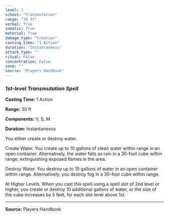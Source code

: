 ```yaml
---
level: 1
school: "Transmutation"
range: "30 ft"
verbal: True
somatic: True
material: True
damage_type: "Creation"
casting_time: "1 Action"
duration: "Instantaneous"
attack_type: ""
ritual: False
concentration: False
save: ""
source: "Players Handbook"
---
```


### *1st-level Transmutation Spell*

**Casting Time:** 1 Action

**Range:** 30 ft

**Components:** V, S, M

**Duration:** Instantaneous

You either create or destroy water.
 
 Create Water. You create up to 10 gallons of clean water within range in an open container. Alternatively, the water falls as rain in a 30-foot cube within range, extinguishing exposed flames in the area.
 
 Destroy Water. You destroy up to 10 gallons of water in an open container within range. Alternatively, you destroy fog in a 30-foot cube within range.
 
 At Higher Levels. When you cast this spell using a spell slot of 2nd level or higher, you create or destroy 10 additional gallons of water, or the size of the cube increases by 5 feet, for each slot level above 1st.

---
**Source:** Players Handbook
